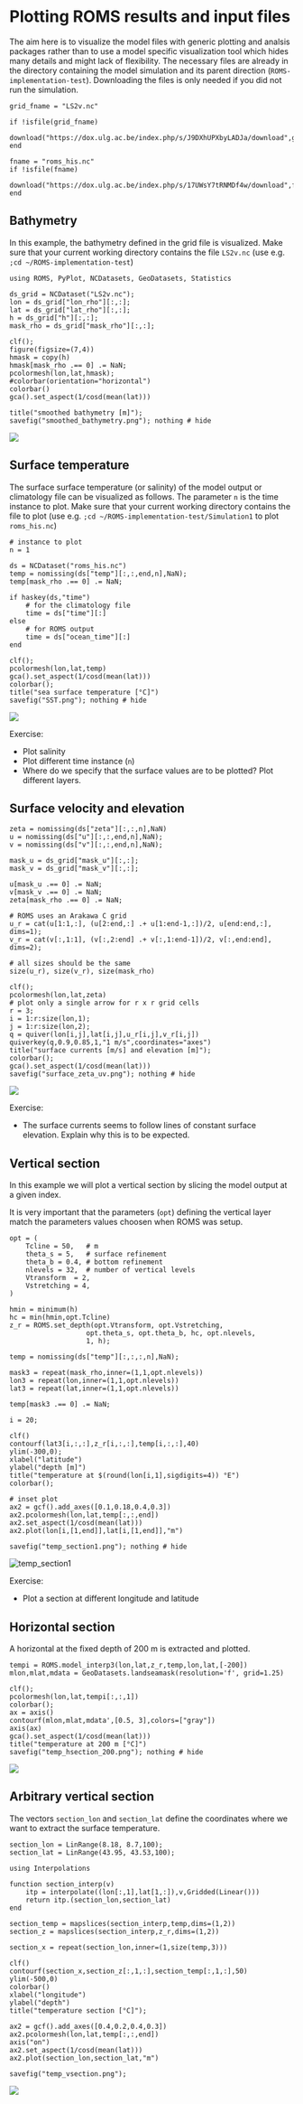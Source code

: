 # Plotting ROMS results and input files

The aim here is to visualize the model files with generic plotting and analsis packages rather than to use a model specific visualization tool which hides many details and might lack of flexibility.
The necessary files are already in the directory containing the model simulation and its
parent direction (`ROMS-implementation-test`). Downloading the files is only needed if you did not run the simulation.

```@example example_config
grid_fname = "LS2v.nc"

if !isfile(grid_fname)
    download("https://dox.ulg.ac.be/index.php/s/J9DXhUPXbyLADJa/download",grid_fname)
end

fname = "roms_his.nc"
if !isfile(fname)
    download("https://dox.ulg.ac.be/index.php/s/17UWsY7tRNMDf4w/download",fname)
end
```


## Bathymetry

In this example, the bathymetry defined in the grid file is visualized. Make sure that your current working directory
contains the file `LS2v.nc` (use e.g. `;cd ~/ROMS-implementation-test`)

```@example example_config
using ROMS, PyPlot, NCDatasets, GeoDatasets, Statistics

ds_grid = NCDataset("LS2v.nc");
lon = ds_grid["lon_rho"][:,:];
lat = ds_grid["lat_rho"][:,:];
h = ds_grid["h"][:,:];
mask_rho = ds_grid["mask_rho"][:,:];

clf();
figure(figsize=(7,4))
hmask = copy(h)
hmask[mask_rho .== 0] .= NaN;
pcolormesh(lon,lat,hmask);
#colorbar(orientation="horizontal")
colorbar()
gca().set_aspect(1/cosd(mean(lat)))

title("smoothed bathymetry [m]");
savefig("smoothed_bathymetry.png"); nothing # hide
```

![](smoothed_bathymetry.png)

## Surface temperature

The surface surface temperature (or salinity) of the model output or climatology file can be 
visualized as follows. The parameter `n` is the time instance to plot.
Make sure that your current working directory
contains the file to plot (use e.g. `;cd ~/ROMS-implementation-test/Simulation1` to plot `roms_his.nc`)

```@example example_config
# instance to plot
n = 1

ds = NCDataset("roms_his.nc")
temp = nomissing(ds["temp"][:,:,end,n],NaN);
temp[mask_rho .== 0] .= NaN;

if haskey(ds,"time")
    # for the climatology file
    time = ds["time"][:]
else
    # for ROMS output
    time = ds["ocean_time"][:]
end

clf();
pcolormesh(lon,lat,temp)
gca().set_aspect(1/cosd(mean(lat)))
colorbar();
title("sea surface temperature [°C]")
savefig("SST.png"); nothing # hide
```

![](SST.png)

Exercise:
* Plot salinity
* Plot different time instance (`n`)
* Where do we specify that the surface values are to be plotted? Plot different layers.


## Surface velocity and elevation

```@example example_config
zeta = nomissing(ds["zeta"][:,:,n],NaN)
u = nomissing(ds["u"][:,:,end,n],NaN);
v = nomissing(ds["v"][:,:,end,n],NaN);

mask_u = ds_grid["mask_u"][:,:];
mask_v = ds_grid["mask_v"][:,:];

u[mask_u .== 0] .= NaN;
v[mask_v .== 0] .= NaN;
zeta[mask_rho .== 0] .= NaN;

# ROMS uses an Arakawa C grid
u_r = cat(u[1:1,:], (u[2:end,:] .+ u[1:end-1,:])/2, u[end:end,:], dims=1);
v_r = cat(v[:,1:1], (v[:,2:end] .+ v[:,1:end-1])/2, v[:,end:end], dims=2);

# all sizes should be the same
size(u_r), size(v_r), size(mask_rho)

clf();
pcolormesh(lon,lat,zeta)
# plot only a single arrow for r x r grid cells
r = 3;
i = 1:r:size(lon,1);
j = 1:r:size(lon,2);
q = quiver(lon[i,j],lat[i,j],u_r[i,j],v_r[i,j])
quiverkey(q,0.9,0.85,1,"1 m/s",coordinates="axes")
title("surface currents [m/s] and elevation [m]");
colorbar();
gca().set_aspect(1/cosd(mean(lat)))
savefig("surface_zeta_uv.png"); nothing # hide
```

![](surface_zeta_uv.png)

Exercise:
* The surface currents seems to follow lines of constant surface elevation. Explain why this is to be expected.

## Vertical section

In this example we will plot a vertical section by slicing the
model output at a given index.

It is very important that the parameters (`opt`) defining the vertical layer match the parameters values choosen when ROMS was setup.

```@example example_config
opt = (
    Tcline = 50,   # m
    theta_s = 5,   # surface refinement
    theta_b = 0.4, # bottom refinement
    nlevels = 32,  # number of vertical levels
    Vtransform  = 2,
    Vstretching = 4,
)

hmin = minimum(h)
hc = min(hmin,opt.Tcline)
z_r = ROMS.set_depth(opt.Vtransform, opt.Vstretching,
                   opt.theta_s, opt.theta_b, hc, opt.nlevels,
                   1, h);

temp = nomissing(ds["temp"][:,:,:,n],NaN);

mask3 = repeat(mask_rho,inner=(1,1,opt.nlevels))
lon3 = repeat(lon,inner=(1,1,opt.nlevels))
lat3 = repeat(lat,inner=(1,1,opt.nlevels))

temp[mask3 .== 0] .= NaN;

i = 20;

clf()
contourf(lat3[i,:,:],z_r[i,:,:],temp[i,:,:],40)
ylim(-300,0);
xlabel("latitude")
ylabel("depth [m]")
title("temperature at $(round(lon[i,1],sigdigits=4)) °E")
colorbar();

# inset plot
ax2 = gcf().add_axes([0.1,0.18,0.4,0.3])
ax2.pcolormesh(lon,lat,temp[:,:,end])
ax2.set_aspect(1/cosd(mean(lat)))
ax2.plot(lon[i,[1,end]],lat[i,[1,end]],"m")

savefig("temp_section1.png"); nothing # hide
```

![temp_section1](temp_section1.png)

Exercise:
* Plot a section at different longitude and latitude

## Horizontal section

A horizontal at the fixed depth of 200 m is extracted and plotted.

```@example example_config
tempi = ROMS.model_interp3(lon,lat,z_r,temp,lon,lat,[-200])
mlon,mlat,mdata = GeoDatasets.landseamask(resolution='f', grid=1.25)

clf();
pcolormesh(lon,lat,tempi[:,:,1])
colorbar();
ax = axis()
contourf(mlon,mlat,mdata',[0.5, 3],colors=["gray"])
axis(ax)
gca().set_aspect(1/cosd(mean(lat)))
title("temperature at 200 m [°C]")
savefig("temp_hsection_200.png"); nothing # hide
```

![](temp_hsection_200.png)

## Arbitrary vertical section

The vectors `section_lon` and `section_lat` define the coordinates where we want to extract
the surface temperature.


```@example example_config
section_lon = LinRange(8.18, 8.7,100);
section_lat = LinRange(43.95, 43.53,100);

using Interpolations

function section_interp(v)
    itp = interpolate((lon[:,1],lat[1,:]),v,Gridded(Linear()))
    return itp.(section_lon,section_lat)
end

section_temp = mapslices(section_interp,temp,dims=(1,2))
section_z = mapslices(section_interp,z_r,dims=(1,2))

section_x = repeat(section_lon,inner=(1,size(temp,3)))

clf()
contourf(section_x,section_z[:,1,:],section_temp[:,1,:],50)
ylim(-500,0)
colorbar()
xlabel("longitude")
ylabel("depth")
title("temperature section [°C]");

ax2 = gcf().add_axes([0.4,0.2,0.4,0.3])
ax2.pcolormesh(lon,lat,temp[:,:,end])
axis("on")
ax2.set_aspect(1/cosd(mean(lat)))
ax2.plot(section_lon,section_lat,"m")

savefig("temp_vsection.png");
```

![](temp_vsection.png)
